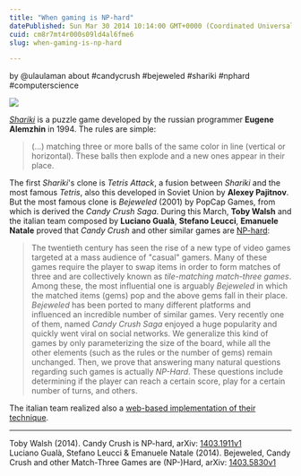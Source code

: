 ```yaml
---
title: "When gaming is NP-hard"
datePublished: Sun Mar 30 2014 10:14:00 GMT+0000 (Coordinated Universal Time)
cuid: cm8r7mt4r000s09ld4al6fme6
slug: when-gaming-is-np-hard

---
```



by @ulaulaman about #candycrush #bejeweled #shariki #nphard #computerscience

![](https://cdn.hashnode.com/res/hashnode/image/upload/v1743071275801/27435ae1-7388-48c7-af3f-d073886f11df.jpeg)

[_Shariki_](http://en.wikipedia.org/wiki/Shariki) is a puzzle game developed by the russian programmer **Eugene Alemzhin** in 1994. The rules are simple:

> (...) matching three or more balls of the same color in line (vertical or horizontal). These balls then explode and a new ones appear in their place.

The first _Shariki_'s clone is _Tetris Attack_, a fusion between _Shariki_ and the most famous _Tetris_, also this developed in Soviet Union by **Alexey Pajitnov**. But the most famous clone is _Bejeweled_ (2001) by PopCap Games, from which is derived the _Candy Crush Saga_. During this March, **Toby Walsh** and the italian team composed by **Luciano Gualà**, **Stefano Leucci**, **Emanuele Natale** proved that _Candy Crush_ and other similar games are [NP-hard](http://www.scottaaronson.com/blog/?p=459):

> The twentieth century has seen the rise of a new type of video games targeted at a mass audience of "casual" gamers. Many of these games require the player to swap items in order to form matches of three and are collectively known as _tile-matching match-three games_. Among these, the most influential one is arguably _Bejeweled_ in which the matched items (gems) pop and the above gems fall in their place. _Bejeweled_ has been ported to many different platforms and influenced an incredible number of similar games. Very recently one of them, named _Candy Crush Saga_ enjoyed a huge popularity and quickly went viral on social networks. We generalize this kind of games by only parameterizing the size of the board, while all the other elements (such as the rules or the number of gems) remain unchanged. Then, we prove that answering many natural questions regarding such games is actually _NP-Hard_. These questions include determining if the player can reach a certain score, play for a certain number of turns, and others.

The italian team realized also a [web-based implementation of their technique](http://candycrush.isnphard.com/).

* * *

Toby Walsh (2014). Candy Crush is NP-hard, arXiv: [1403.1911v1](http://arxiv.org/abs/1403.1911v1)  
Luciano Gualà, Stefano Leucci & Emanuele Natale (2014). Bejeweled, Candy Crush and other Match-Three Games are (NP-)Hard, arXiv: [1403.5830v1](http://arxiv.org/abs/1403.5830v1)